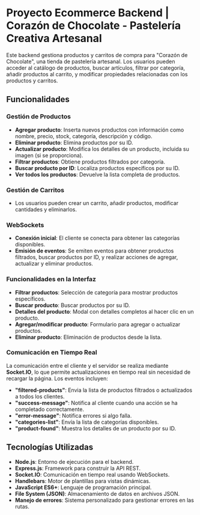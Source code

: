 # Proyecto Ecommerce Backend | Corazón de Chocolate - Pastelería Creativa Artesanal

Este backend gestiona productos y carritos de compra para "Corazón de Chocolate", una tienda de pastelería artesanal. Los usuarios pueden acceder al catálogo de productos, buscar artículos, filtrar por categoría, añadir productos al carrito, y modificar propiedades relacionadas con los productos y carritos.

## Funcionalidades

### Gestión de Productos
- **Agregar producto**: Inserta nuevos productos con información como nombre, precio, stock, categoría, descripción y código.
- **Eliminar producto**: Elimina productos por su ID.
- **Actualizar producto**: Modifica los detalles de un producto, incluida su imagen (si se proporciona).
- **Filtrar productos**: Obtiene productos filtrados por categoría.
- **Buscar producto por ID**: Localiza productos específicos por su ID.
- **Ver todos los productos**: Devuelve la lista completa de productos.

### Gestión de Carritos
- Los usuarios pueden crear un carrito, añadir productos, modificar cantidades y eliminarlos.

### WebSockets
- **Conexión inicial**: El cliente se conecta para obtener las categorías disponibles.
- **Emisión de eventos**: Se emiten eventos para obtener productos filtrados, buscar productos por ID, y realizar acciones de agregar, actualizar y eliminar productos.

### Funcionalidades en la Interfaz
- **Filtrar productos**: Selección de categoría para mostrar productos específicos.
- **Buscar producto**: Buscar productos por su ID.
- **Detalles del producto**: Modal con detalles completos al hacer clic en un producto.
- **Agregar/modificar producto**: Formulario para agregar o actualizar productos.
- **Eliminar producto**: Eliminación de productos desde la lista.

### Comunicación en Tiempo Real
La comunicación entre el cliente y el servidor se realiza mediante **Socket.IO**, lo que permite actualizaciones en tiempo real sin necesidad de recargar la página. Los eventos incluyen:
- **"filtered-products"**: Envia la lista de productos filtrados o actualizados a todos los clientes.
- **"success-message"**: Notifica al cliente cuando una acción se ha completado correctamente.
- **"error-message"**: Notifica errores si algo falla.
- **"categories-list"**: Envía la lista de categorías disponibles.
- **"product-found"**: Muestra los detalles de un producto por su ID.

## Tecnologías Utilizadas

- **Node.js**: Entorno de ejecución para el backend.
- **Express.js**: Framework para construir la API REST.
- **Socket.IO**: Comunicación en tiempo real usando WebSockets.
- **Handlebars**: Motor de plantillas para vistas dinámicas.
- **JavaScript ES6+**: Lenguaje de programación principal.
- **File System (JSON)**: Almacenamiento de datos en archivos JSON.
- **Manejo de errores**: Sistema personalizado para gestionar errores en las rutas.
